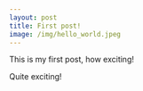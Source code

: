 ```yaml
---
layout: post
title: First post!
image: /img/hello_world.jpeg
---
```


This is my first post, how exciting!

Quite exciting!